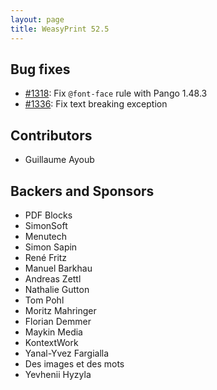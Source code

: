 ```yaml
---
layout: page
title: WeasyPrint 52.5
---
```


## Bug fixes

* [#1318](https://github.com/Kozea/WeasyPrint/issues/1318):
  Fix `@font-face` rule with Pango 1.48.3
* [#1336](https://github.com/Kozea/WeasyPrint/issues/1336):
  Fix text breaking exception

## Contributors

- Guillaume Ayoub

## Backers and Sponsors

- PDF Blocks
- SimonSoft
- Menutech
- Simon Sapin
- René Fritz
- Manuel Barkhau
- Andreas Zettl
- Nathalie Gutton
- Tom Pohl
- Moritz Mahringer
- Florian Demmer
- Maykin Media
- KontextWork
- Yanal-Yvez Fargialla
- Des images et des mots
- Yevhenii Hyzyla
